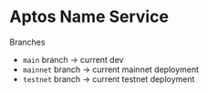 # Aptos Name Service

Branches
- `main` branch → current dev
- `mainnet` branch → current mainnet deployment
- `testnet` branch → current testnet deployment